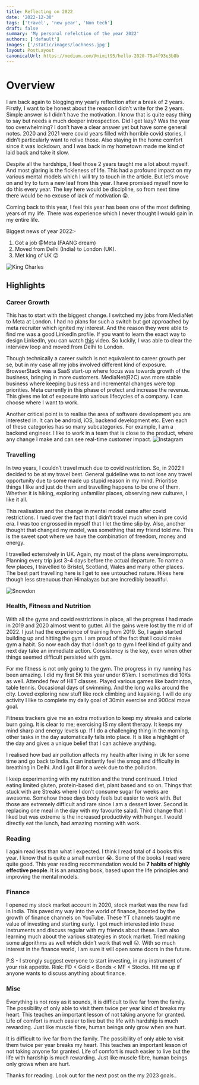 ```yaml
---
title: Reflecting on 2022
date: '2022-12-30'
tags: ['travel', 'new year', 'Non tech']
draft: false
summary: 'My personal refelction of the year 2022'
authors: ['default']
images: ['/static/images/lochness.jpg']
layout: PostLayout
canonicalUrl: https://medium.com/@nimit95/hello-2020-79a4f93e3b8b
---
```


# Overview

I am back again to blogging my yearly reflection after a break of 2 years. Firstly, I want to be honest about the reason I didn’t write for the 2 years. Simple answer is I didn’t have the motivation. I know that is quite easy thing to say but needs a much deeper introspection. Did I get lazy? Was the year too overwhelming? I don’t have a clear answer yet but have some general notes. 2020 and 2021 were covid years filled with horrible covid stories, I didn’t particularly want to relive those. Also staying in the home comfort since it was lockdown, and I was back in my hometown made me kind of laid back and take it slow.

Despite all the hardships, I feel those 2 years taught me a lot about myself. And most glaring is the fickleness of life. This had a profound impact on my various mental models which I will try to touch in the article. But let’s move on and try to turn a new leaf from this year. I have promised myself now to do this every year. The key here would be discipline, so from next time there would be no excuse of lack of motivation 😛.

Coming back to this year, I feel this year has been one of the most defining years of my life. There was experience which I never thought I would gain in my entire life.

Biggest news of year 2022:-

1.  Got a job @Meta (FAANG dream)
2.  Moved from Delhi (India) to London (UK).
3.  Met king of UK 😛

![King Charles](/static/images/king.jpg)

## Highlights

### Career Growth

This has to start with the biggest change. I switched my jobs from MediaNet to Meta at London. I had no plans for such a switch but got approached by meta recruiter which ignited my interest. And the reason they were able to find me was a good LinkedIn profile. If you want to learn the exact way to design LinkedIn, you can watch [this](<[YouTube](https://www.youtube.com/watch?v=TwG9TC0b1dU)>) video. So luckily, I was able to clear the interview loop and moved from Delhi to London.

Though technically a career switch is not equivalent to career growth per se, but in my case all my jobs involved different kind of exposure. BrowserStack was a SaaS start-up where focus was towards growth of the business, bringing in more customers. MediaNet(B2C) was more stable business where keeping business and incremental changes were top priorities. Meta currently in this phase of protect and increase the revenue. This gives me lot of exposure into various lifecycles of a company. I can choose where I want to work.

Another critical point is to realise the area of software development you are interested in. It can be android, iOS, backend development etc. Even each of these categories has so many subcategories. For example, I am a backend engineer. I like to work in a team that is close to the product, where any change I make and can see real-time customer impact.
![Instagram](/static/images/ig.png)

### Travelling

In two years, I couldn’t travel much due to covid restriction. So, in 2022 I decided to be at my travel best. General guideline was to not lose any travel opportunity due to some made up stupid reason in my mind. Prioritise things I like and just do them and travelling happens to be one of them. Whether it is hiking, exploring unfamiliar places, observing new cultures, I like it all.

This realisation and the change in mental model came after covid restrictions. I rued over the fact that I didn’t travel much when in pre covid era. I was too engrossed in myself that I let the time slip by. Also, another thought that changed my model, was something that my friend told me. This is the sweet spot where we have the combination of freedom, money and energy.

I travelled extensively in UK. Again, my most of the plans were impromptu. Planning every trip just 3-4 days before the actual departure. To name a few places, I travelled to Bristol, Scotland, Wales and many other places. The best part travelling here is I get to see untouched nature. Hikes here though less strenuous than Himalayas but are incredibly beautiful.

![Snowdon](/static/images/snowdon.jpeg)

### Health, Fitness and Nutrition

With all the gyms and covid restrictions in place, all the progress I had made in 2019 and 2020 almost went to gutter. All the gains were lost by the mid of 2022. I just had the experience of training from 2019. So, I again started building up and hitting the gym. I am proud of the fact that I could make gym a habit. So now each day that I don’t go to gym I feel kind of guilty and next day take an immediate action. Consistency is the key, even when other things seemed difficult persisted with gym.

For me fitness is not only going to the gym. The progress in my running has been amazing. I did my first 5K this year under 6”/km. I sometimes did 10Ks as well. Attended few of HIIT classes. Played various games like badminton, table tennis. Occasional days of swimming. And the long walks around the city. Loved exploring new stuff like rock climbing and kayaking. I will do any activity I like to complete my daily goal of 30min exercise and 900cal move goal.

Fitness trackers give me an extra motivation to keep my streaks and calorie burn going. It is clear to me; exercising IS my silent therapy. It keeps my mind sharp and energy levels up. If I do a challenging thing in the morning, other tasks in the day automatically falls into place. It is like a highlight of the day and gives a unique belief that I can achieve anything.

I realised how bad air pollution affects my health after living in Uk for some time and go back to India. I can instantly feel the smog and difficulty in breathing in Delhi. And I got ill for a week due to the pollution.

I keep experimenting with my nutrition and the trend continued. I tried eating limited gluten, protein-based diet, plant based and so on. Things that stuck with are Streaks where I don’t consume sugar for weeks are awesome. Somehow those days body feels but easier to work with. But those are extremely difficult and rare since I am a dessert lover. Second is replacing one meal in the day with my favourite salad. Third change that I liked but was extreme is the increased productivity with hunger. I would directly eat the lunch, had amazing morning with work.

### Reading

I again read less than what I expected. I think I read total of 4 books this year. I know that is quite a small number 😭. Some of the books I read were quite good. This year reading recommendation would be **7 habits of highly effective people**. It is an amazing book, based upon the life principles and improving the mental models.

### Finance

I opened my stock market account in 2020, stock market was the new fad in India. This paved my way into the world of finance, boosted by the growth of finance channels on YouTube. These YT channels taught me value of investing and starting early. I got much interested into these instruments and discuss regular with my friends about these. I am also learning much about the various strategies in stock market. Tried making some algorithms as well which didn’t work that well 😛. With so much interest in the finance world, I am sure it will open some doors in the future.

P.S - I strongly suggest everyone to start investing, in any instrument of your risk appetite. Risk: FD < Gold < Bonds < MF < Stocks. Hit me up if anyone wants to discuss anything about finance.

### Misc

Everything is not rosy as it sounds, it is difficult to live far from the family. The possibility of only able to visit them twice per year kind of breaks my heart. This teaches an important lesson of not taking anyone for granted. Life of comfort is much easier to live but the life with hardship is much rewarding. Just like muscle fibre, human beings only grow when are hurt.

It is difficult to live far from the family. The possibility of only able to visit them twice per year breaks my heart. This teaches an important lesson of not taking anyone for granted. Life of comfort is much easier to live but the life with hardship is much rewarding. Just like muscle fibre, human beings only grows when are hurt.

Thanks for reading. Look out for the next post on the my 2023 goals..
